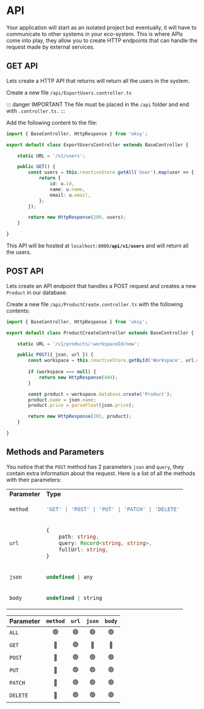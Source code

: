 # API

Your application will start as an isolated project but eventually, it will have to communicate to other systems in your eco-system.
This is where APIs come into play, they allow you to create HTTP endpoints that can handle the request made by external services.

## GET API

Lets create a HTTP API that returns will return all the users in the system.

Create a new file `/api/ExportUsers.controller.ts`

::: danger IMPORTANT
The file must be placed in the `/api` folder and end with `.controller.ts.`
:::

Add the following content to the file:

```ts
import { BaseController, HttpResponse } from 'oksy';

export default class ExportUsersController extends BaseController {

	static URL = '/v1/users';

	public GET() {
        const users = this.reactiveStore.getAll('User').map(user => {
			return {
                id: u.id,
				name: u.name,
				email: u.email,
			};
		});

		return new HttpResponse(200, users);
	}

}
```

This API will be hosted at <code>localhost:8000<b>/api/v1/users</b></code> and will return all the users.

## POST API

Lets create an API endpoint that handles a POST request and creates a new `Product` in our database.

Create a new file `/api/ProductCreate.controller.ts` with the following contents:

```ts
import { BaseController, HttpResponse } from 'oksy';

export default class ProductCreateController extends BaseController {

	static URL = '/v1/products/:workspaceId/new';

	public POST({ json, url }) {
        const workspace = this.reactiveStore.getById('Workspace', url.query.workspaceId);
        
        if (workspace === null) {
            return new HttpResponse(404);
        }

        const product = workspace.database.create('Product');
        product.name = json.name;
        product.price = parseFloat(json.price);

		return new HttpResponse(201, product);
	}

}
```

## Methods and Parameters

You notice that the `POST` method has 2 parameters `json` and `query`, they contain extra information about the request. Here is a list of all the methods with their parameters:

<table>
<tr><td><b>Parameter</b></td><td><b>Type</b></td></tr>

<tr>
<td><code>method</code></td>
<td>

```ts
'GET' | 'POST' | 'PUT' | 'PATCH' | 'DELETE'
```
</td>
</tr>

<tr>
<td><code>url</code></td>
<td>
    
```ts
{ 
    path: string,
    query: Record<string, string>,
    fullUrl: string,
}
```
</td>
</tr>

<tr>
<td><code>json</code></td>
<td>
    
```ts
undefined | any
```
</td>
</tr>

<tr>
<td><code>body</code></td>
<td>
    
```ts
undefined | string
```
</td>
</tr>

</table>

| Parameter | `method` | `url` | `json` | `body` |
| --- | :---: | :---: | :---: | :---: |
| `ALL` | 🟢 | 🟢 | 🟢 | 🟢 | 🟢 |
| `GET` | 🔴 | 🟢 | 🔴 | 🔴 | 🔴 |
| `POST` | 🔴 | 🟢 | 🟢 | 🟢 | 🟢 |
| `PUT` | 🔴 | 🟢 | 🟢 | 🟢 | 🟢 |
| `PATCH` | 🔴 | 🟢 | 🟢 | 🟢 | 🟢 |
| `DELETE` | 🔴 | 🟢 | 🟢 | 🟢 | 🟢 |